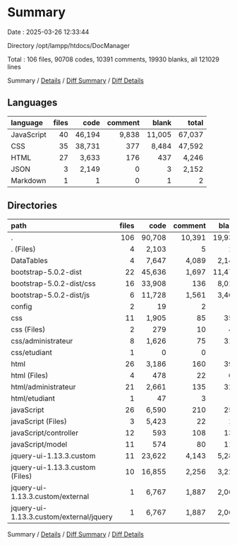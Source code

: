 # Summary

Date : 2025-03-26 12:33:44

Directory /opt/lampp/htdocs/DocManager

Total : 106 files,  90708 codes, 10391 comments, 19930 blanks, all 121029 lines

Summary / [Details](details.md) / [Diff Summary](diff.md) / [Diff Details](diff-details.md)

## Languages
| language | files | code | comment | blank | total |
| :--- | ---: | ---: | ---: | ---: | ---: |
| JavaScript | 40 | 46,194 | 9,838 | 11,005 | 67,037 |
| CSS | 35 | 38,731 | 377 | 8,484 | 47,592 |
| HTML | 27 | 3,633 | 176 | 437 | 4,246 |
| JSON | 3 | 2,149 | 0 | 3 | 2,152 |
| Markdown | 1 | 1 | 0 | 1 | 2 |

## Directories
| path | files | code | comment | blank | total |
| :--- | ---: | ---: | ---: | ---: | ---: |
| . | 106 | 90,708 | 10,391 | 19,930 | 121,029 |
| . (Files) | 4 | 2,103 | 5 | 11 | 2,119 |
| DataTables | 4 | 7,647 | 4,089 | 2,144 | 13,880 |
| bootstrap-5.0.2-dist | 22 | 45,636 | 1,697 | 11,477 | 58,810 |
| bootstrap-5.0.2-dist/css | 16 | 33,908 | 136 | 8,011 | 42,055 |
| bootstrap-5.0.2-dist/js | 6 | 11,728 | 1,561 | 3,466 | 16,755 |
| config | 2 | 19 | 2 | 4 | 25 |
| css | 11 | 1,905 | 85 | 358 | 2,348 |
| css (Files) | 2 | 279 | 10 | 46 | 335 |
| css/administrateur | 8 | 1,626 | 75 | 311 | 2,012 |
| css/etudiant | 1 | 0 | 0 | 1 | 1 |
| html | 26 | 3,186 | 160 | 396 | 3,742 |
| html (Files) | 4 | 478 | 22 | 60 | 560 |
| html/administrateur | 21 | 2,661 | 135 | 328 | 3,124 |
| html/etudiant | 1 | 47 | 3 | 8 | 58 |
| javaScript | 26 | 6,590 | 210 | 256 | 7,056 |
| javaScript (Files) | 3 | 5,423 | 22 | 10 | 5,455 |
| javaScript/controller | 12 | 593 | 108 | 132 | 833 |
| javaScript/model | 11 | 574 | 80 | 114 | 768 |
| jquery-ui-1.13.3.custom | 11 | 23,622 | 4,143 | 5,284 | 33,049 |
| jquery-ui-1.13.3.custom (Files) | 10 | 16,855 | 2,256 | 3,221 | 22,332 |
| jquery-ui-1.13.3.custom/external | 1 | 6,767 | 1,887 | 2,063 | 10,717 |
| jquery-ui-1.13.3.custom/external/jquery | 1 | 6,767 | 1,887 | 2,063 | 10,717 |

Summary / [Details](details.md) / [Diff Summary](diff.md) / [Diff Details](diff-details.md)